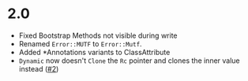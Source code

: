 # 2.0

 - Fixed Bootstrap Methods not visible during write 
 - Renamed `Error::MUTF` to `Error::Mutf`.
 - Added *Annotations variants to ClassAttribute
 - `Dynamic` now doesn't `Clone` the `Rc` pointer and clones the inner value instead ([#2](https://gitlab.com/fee1-dead/coffer/-/issues/2))

